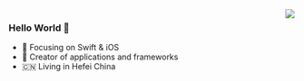 <img align="right" src="https://github-readme-stats.vercel.app/api?username=JivanHuang&show_icons=true&text_color=718096&bg_color=00000000&hide_title=true&hide_border=true" />

### Hello World 👋

- 📙 Focusing on Swift & iOS
- 🔨 Creator of applications and frameworks
- 🇨🇳 Living in Hefei China
